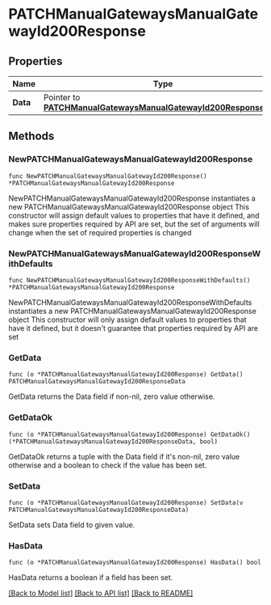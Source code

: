 # PATCHManualGatewaysManualGatewayId200Response

## Properties

Name | Type | Description | Notes
------------ | ------------- | ------------- | -------------
**Data** | Pointer to [**PATCHManualGatewaysManualGatewayId200ResponseData**](PATCHManualGatewaysManualGatewayId200ResponseData.md) |  | [optional] 

## Methods

### NewPATCHManualGatewaysManualGatewayId200Response

`func NewPATCHManualGatewaysManualGatewayId200Response() *PATCHManualGatewaysManualGatewayId200Response`

NewPATCHManualGatewaysManualGatewayId200Response instantiates a new PATCHManualGatewaysManualGatewayId200Response object
This constructor will assign default values to properties that have it defined,
and makes sure properties required by API are set, but the set of arguments
will change when the set of required properties is changed

### NewPATCHManualGatewaysManualGatewayId200ResponseWithDefaults

`func NewPATCHManualGatewaysManualGatewayId200ResponseWithDefaults() *PATCHManualGatewaysManualGatewayId200Response`

NewPATCHManualGatewaysManualGatewayId200ResponseWithDefaults instantiates a new PATCHManualGatewaysManualGatewayId200Response object
This constructor will only assign default values to properties that have it defined,
but it doesn't guarantee that properties required by API are set

### GetData

`func (o *PATCHManualGatewaysManualGatewayId200Response) GetData() PATCHManualGatewaysManualGatewayId200ResponseData`

GetData returns the Data field if non-nil, zero value otherwise.

### GetDataOk

`func (o *PATCHManualGatewaysManualGatewayId200Response) GetDataOk() (*PATCHManualGatewaysManualGatewayId200ResponseData, bool)`

GetDataOk returns a tuple with the Data field if it's non-nil, zero value otherwise
and a boolean to check if the value has been set.

### SetData

`func (o *PATCHManualGatewaysManualGatewayId200Response) SetData(v PATCHManualGatewaysManualGatewayId200ResponseData)`

SetData sets Data field to given value.

### HasData

`func (o *PATCHManualGatewaysManualGatewayId200Response) HasData() bool`

HasData returns a boolean if a field has been set.


[[Back to Model list]](../README.md#documentation-for-models) [[Back to API list]](../README.md#documentation-for-api-endpoints) [[Back to README]](../README.md)



